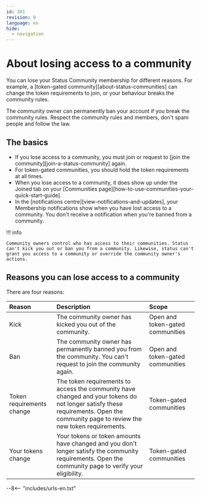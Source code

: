```yaml
---
id: 301
revision: 0
language: en
hide:
  - navigation
---
```


# About losing access to a community

You can lose your Status Community membership for different reasons. For example, a [token-gated community][about-status-communities] can change the token requirements to join, or your behaviour breaks the community rules.

The community owner can permanently ban your account if you break the community rules. Respect the community rules and members, don't spam people and follow the law.

## The basics

- If you lose access to a community, you must join or request to [join the community][join-a-status-community] again.
- For token-gated communities, you should hold the token requirements at all times.
- When you lose access to a community, it does show up under the Joined tab on your [Communities page][how-to-use-communities-your-quick-start-guide].
- In the [notifications centre][view-notifications-and-updates], your Membership notifications show when you have lost access to a community. You don't receive a notification when you're banned from a community.

!!! info

    Community owners control who has access to their communities. Status can't kick you out or ban you from a community. Likewise, status can't grant you access to a community or override the community owner's actions.

## Reasons you can lose access to a community

There are four reasons:

| Reason | Description | Scope |
|:---|:---|:---|
| Kick | The community owner has kicked you out of the community. | Open and token-gated communities |
| Ban | The community owner has permanently banned you from the community. You can't request to join the community again. | Open and token-gated communities |
| Token requirements change | The token requirements to access the community have changed and your tokens do not longer satisfy these requirements. Open the community page to review the new token requirements. | Token-gated communities |
| Your tokens change | Your tokens or token amounts have changed and you don't longer satisfy the community requirements. Open the community page to verify your eligibility. | Token-gated communities |

--8<-- "includes/urls-en.txt"